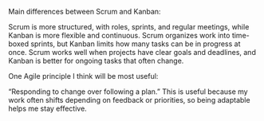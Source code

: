 Main differences between Scrum and Kanban:

Scrum is more structured, with roles, sprints, and regular meetings, while Kanban is more flexible and continuous. Scrum organizes work into time-boxed sprints, but Kanban limits how many tasks can be in progress at once. Scrum works well when projects have clear goals and deadlines, and Kanban is better for ongoing tasks that often change.

One Agile principle I think will be most useful:

“Responding to change over following a plan.” This is useful because my work often shifts depending on feedback or priorities, so being adaptable helps me stay effective.
